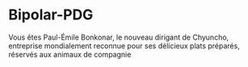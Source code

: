 # Bipolar-PDG

Vous êtes Paul-Émile Bonkonar, le nouveau dirigant de Chyuncho, 
entreprise mondialement reconnue pour ses délicieux plats préparés, réservés aux animaux de compagnie
